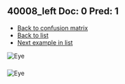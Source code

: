 ## 40008_left Doc: 0 Pred: 1
- [Back to confusion matrix](https://github.com/juliandewit/kaggle_retinopathy/blob/master/matrix.md)
- [Back to list](https://github.com/juliandewit/kaggle_retinopathy/blob/master/lists/01/list.md)
- [Next example in list](https://github.com/juliandewit/kaggle_retinopathy/blob/master/lists/01/40/40022_right.md)

![Eye](https://retinopaty.blob.core.windows.net/size1024/40008_left_0.jpeg)

### 

![Eye]()
